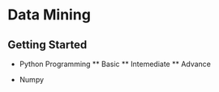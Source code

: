 # Data Mining

## Getting Started 

* Python Programming
** Basic
** Intemediate
** Advance

* Numpy

